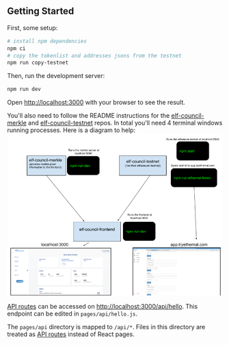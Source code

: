 ## Getting Started

First, some setup:

```bash
# install npm dependencies
npm ci
# copy the tokenlist and addresses jsons from the testnet
npm run copy-testnet
```

Then, run the development server:

```bash
npm run dev
```

Open [http://localhost:3000](http://localhost:3000) with your browser to see the result.

You'll also need to follow the README instructions for the [elf-council-merkle](https://github.com/element-fi/elf-council-merkle) and
[elf-council-testnet](https://github.com/element-fi/elf-council-testnet) repos. In total you'll need 4 terminal windows running processes. Here is a
diagram to help:
![Deveopment Setup](./elf-council-dev-setup.png)

[API routes](https://nextjs.org/docs/api-routes/introduction) can be accessed on [http://localhost:3000/api/hello](http://localhost:3000/api/hello). This endpoint can be edited in `pages/api/hello.js`.

The `pages/api` directory is mapped to `/api/*`. Files in this directory are treated as [API routes](https://nextjs.org/docs/api-routes/introduction) instead of React pages.
